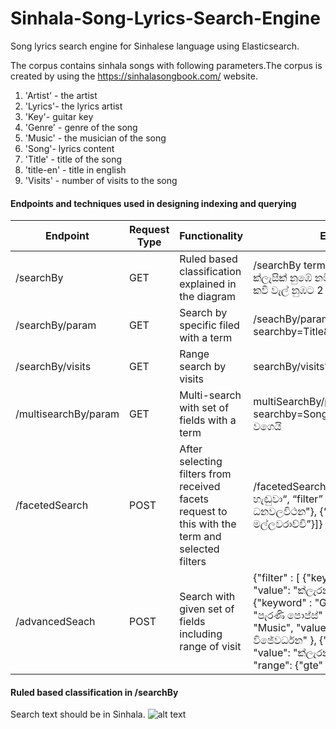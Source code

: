 # Sinhala-Song-Lyrics-Search-Engine
Song lyrics search engine for Sinhalese language using Elasticsearch. 

The corpus contains sinhala songs with following parameters.The corpus is created by using the https://sinhalasongbook.com/ website.

1. 'Artist' - the artist
2. 'Lyrics'- the lyrics artist
3. 'Key'- guitar key
4. 'Genre' - genre of the song
5. 'Music' - the musician of the song
6. 'Song'- lyrics content
7. 'Title' - title of the song
8. 'title-en' - title in english
9. 'Visits' - number of visits to the song

#### Endpoints and techniques used in designing indexing and querying

| Endpoint  | Request Type | Functionality | Example |
| ------------- | ------------- | ---------- | -----------|
| /searchBy  | GET  | Ruled based classification explained in the diagram  |  /searchBy term=වික්ටර් රත්නායක ගෙ ක්ලැසික් නුඹේ නමින් මා දුක්වී ගොතනා කවි වැල් නුඹට 2 |
| /searchBy/param  | GET  | Search by specific filed with a term  |  /seachBy/param searchby=Title&term=බඹරෙකු හැඬුවා |
| /searchBy/visits  | GET  | Range search by visits  |  searchBy/visits?visists=500,1000 |
| /multisearchBy/param  | GET  | Multi-search with set of fields with a term  |  multiSearchBy/param?searchby=Song,Title,Artist&term=නුඹ වගෙයි |
| /facetedSearch  | POST  | After selecting filters from received facets request to this with the term and selected filters  |  /facetedSearch { “term”: “බඹරෙකු හැඬුවා“, “filter” : [    {“Lyrics” : "උපාලි ධනවලවිථන"}, {“Artist”: “මිල්ටන් මල්ලවරාච්චි”}]}  | 
| /advancedSeach  | POST  | Search with given set of fields including range of visit  |  {"filter" : [       {"keyword" : "Artist",      "value": "ක්ලැරන්ස් විජේවර්ධන" },     {"keyword" : "Genre",       "value": "පැරණි පොප්ස්" },     {"keyword" : "Music",       "value": "ක්ලැරන්ස් විජේවර්ධන" },     {"keyword" : "Lyrics",       "value": "ක්ලැරන්ස් විජේවර්ධන" }  ],  "range": {"gte" : 100,            "lte": 1000}} |

#### Ruled based classification in /searchBy
Search text should be in Sinhala.
![alt text](https://github.com//[reponame]/blob/[branch]/image.jpg?raw=true)
